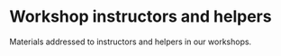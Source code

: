 # Workshop instructors and helpers

Materials addressed to instructors and helpers in our workshops.

